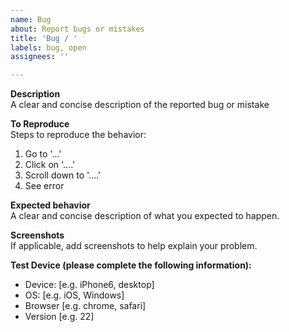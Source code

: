 ```yaml
---
name: Bug
about: Report bugs or mistakes
title: 'Bug / '
labels: bug, open
assignees: ''

---
```


**Description**  
A clear and concise description of the reported bug or mistake

**To Reproduce**  
Steps to reproduce the behavior:
1. Go to '...'
2. Click on '....'
3. Scroll down to '....'
4. See error

**Expected behavior**  
A clear and concise description of what you expected to happen.

**Screenshots**  
If applicable, add screenshots to help explain your problem.

**Test Device (please complete the following information):**  
 - Device: [e.g. iPhone6, desktop]
 - OS: [e.g. iOS, Windows]
 - Browser [e.g. chrome, safari]
 - Version [e.g. 22]
